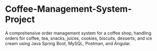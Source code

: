 # Coffee-Management-System-Project
A comprehensive order management system for a coffee shop, handling orders for coffee, tea, snacks, juices, cookies, biscuits, desserts, and ice cream using Java Spring Boot, MySQL, Postman, and Angular.
